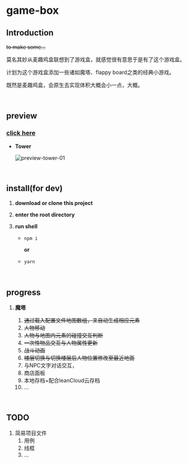 # game-box

## Introduction

~~to make some...~~

莫名其妙从麦趣鸡盒联想到了游戏盒，就感觉很有意思于是有了这个游戏盒。

计划为这个游戏盒添加一些诸如魔塔、flappy board之类的经典小游戏。

既然是麦趣鸡盒，会原生去实现体积大概会小一点，大概。

<br>

## preview

### [click here](https://jerryfangr.github.io/game-box/dist/index.html)



* **Tower**

  ![preview-tower-01](other/preview-tower-01.jpg)

<br>



## install(for dev)

1. **download or clone this project**

2. **enter the root directory**

3. **run shell**

   * ```bash
     npm i
     ```

     **or**

   * ```bash
     yarn
     ```

<br>

## progress

1. **魔塔**

   1. ~~通过载入配置文件地图数组，来自动生成相应元素~~
   2. ~~人物移动~~
   3. ~~人物与地图内元素的碰撞交互判断~~
   4. ~~一次性物品交互与人物属性更新~~
   5. ~~战斗动画~~
   6. ~~楼层切换与切换楼层后人物位置修改至最近地面~~
   7. 与NPC文字对话交互，
   8. 商店面板
   9. 本地存档+配合leanCloud云存档
   10. ...

<br>

## TODO

1. 简易项目文件
   1. 用例
   2. 线框
   3. ...